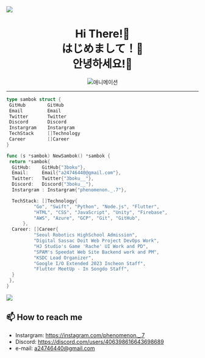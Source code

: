<img align="center" src="https://capsule-render.vercel.app/api?type=waving&text=Hello%20World!&&color=timeGradient&&animation=twinkling&height=200&fontSize=60"/>

<div style="text-align:center">
<h1>Hi There!👋<br> はじめまして！👋<br> 안녕하세요!👋</h1>

![애니메이션](https://media.tenor.com/TCMWkxIkF9IAAAAC/dancing-gopher.gif)

</div>

---

```go
type sambok struct {
 GitHub        GitHub
 Email         Email
 Twitter       Twitter
 Discord       Discord
 Instargram    Instargram
 TechStack     []Technology
 Career        []Career
}

func (s *sambok) NewSambok() *sambok {
 return *sambok{
  GitHub:    GitHub{"3boku"},
  Email:     Email{"a24746440@gmail.com"},
  Twitter:   Twitter{"3boku__"},
  Discord:   Discord{"3boku__"},
  Instargram : Instargram{"phenomenon._.7"},

  TechStack: []Technology{
          "Go", "Swift", "Python", "Node.js", "Flutter",
          "HTML", "CSS", "JavaScript", "Unity", "Firebase",
          "AWS", "Azure", "GCP", "Git", "GitHub",
      },
  Career: []Career{
          "Seoul Robotics HighSchool Admission",
          "Digital Sassac Doit Web Project DevOps Work",
          "HJ Studio's Game 'Rache' UI Work and PD",
          "SPAM's Speedat Web Site Backend work and PM",
          "KSDC Lead Organizer",
          "Google I/O Extended 2023 Incheon Staff",
          "Flutter MeetUp - In Songdo Staff",
  }
 },
}
```

<img align="center"
        src="https://github-readme-stats.vercel.app/api?username=3boku&show_icons=true&theme=radical"
      />

## 📫 How to reach me

-   Instargram: <https://instagram.com/phenomenon._.7>
-   Discord: <https://discord.com/users/406398616643698689>
-   e-mail: <a24746440@gmail.com>
